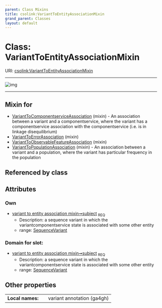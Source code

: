 ```yaml
---
parent: Class Mixins
title: csolink:VariantToEntityAssociationMixin
grand_parent: Classes
layout: default
---
```


# Class: VariantToEntityAssociationMixin




URI: [csolink:VariantToEntityAssociationMixin](https://w3id.org/csolink/vocab/VariantToEntityAssociationMixin)


---

![img](http://yuml.me/diagram/nofunky;dir:TB/class/[SequenceVariant]%3Csubject%201..1-%20[VariantToEntityAssociationMixin],[VariantToPopulationAssociation]uses%20-.-%3E[VariantToEntityAssociationMixin],[VariantToObservableFeatureAssociation]uses%20-.-%3E[VariantToEntityAssociationMixin],[VariantToErrorAssociation]uses%20-.-%3E[VariantToEntityAssociationMixin],[VariantToComponentserviceAssociation]uses%20-.-%3E[VariantToEntityAssociationMixin],[VariantToPopulationAssociation],[VariantToObservableFeatureAssociation],[VariantToErrorAssociation],[VariantToComponentserviceAssociation],[SequenceVariant])

---


## Mixin for

 * [VariantToComponentserviceAssociation](VariantToComponentserviceAssociation.md) (mixin)  - An association between a variant and a componentservice, where the variant has a componentservice association with the componentservice (i.e. is in linkage disequilibrium)
 * [VariantToErrorAssociation](VariantToErrorAssociation.md) (mixin) 
 * [VariantToObservableFeatureAssociation](VariantToObservableFeatureAssociation.md) (mixin) 
 * [VariantToPopulationAssociation](VariantToPopulationAssociation.md) (mixin)  - An association between a variant and a population, where the variant has particular frequency in the population

## Referenced by class


## Attributes


### Own

 * [variant to entity association mixin➞subject](variant_to_entity_association_mixin_subject.md)  <sub>REQ</sub>
    * Description: a sequence variant in which the variantcomponentservice state is associated with some other entity
    * range: [SequenceVariant](SequenceVariant.md)

### Domain for slot:

 * [variant to entity association mixin➞subject](variant_to_entity_association_mixin_subject.md)  <sub>REQ</sub>
    * Description: a sequence variant in which the variantcomponentservice state is associated with some other entity
    * range: [SequenceVariant](SequenceVariant.md)

## Other properties

|  |  |  |
| --- | --- | --- |
| **Local names:** | | variant annotation (ga4gh) |

